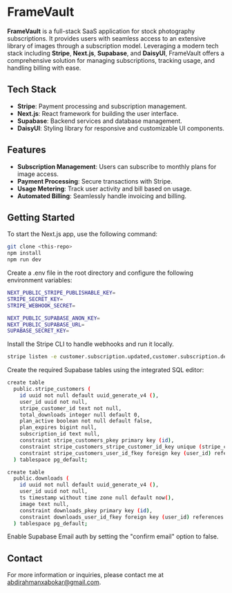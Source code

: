 # FrameVault

**FrameVault** is a full-stack SaaS application for stock photography subscriptions. It provides users with seamless access to an extensive library of images through a subscription model. Leveraging a modern tech stack including **Stripe**, **Next.js**, **Supabase**, and **DaisyUI**, FrameVault offers a comprehensive solution for managing subscriptions, tracking usage, and handling billing with ease.

## Tech Stack

- **Stripe**: Payment processing and subscription management.
- **Next.js**: React framework for building the user interface.
- **Supabase**: Backend services and database management.
- **DaisyUI**: Styling library for responsive and customizable UI components.

## Features

- **Subscription Management**: Users can subscribe to monthly plans for image access.
- **Payment Processing**: Secure transactions with Stripe.
- **Usage Metering**: Track user activity and bill based on usage.
- **Automated Billing**: Seamlessly handle invoicing and billing.

## Getting Started
To start the Next.js app, use the following command:
```bash
git clone <this-repo>
npm install
npm run dev
```

Create a .env file in the root directory and configure the following environment variables:
```bash
NEXT_PUBLIC_STRIPE_PUBLISHABLE_KEY=
STRIPE_SECRET_KEY=
STRIPE_WEBHOOK_SECRET=

NEXT_PUBLIC_SUPABASE_ANON_KEY=
NEXT_PUBLIC_SUPABASE_URL=
SUPABASE_SECRET_KEY=
```

Install the Stripe CLI to handle webhooks and run it locally.
```bash
stripe listen -e customer.subscription.updated,customer.subscription.deleted,checkout.session.completed --forward-to http://localhost:3000/api/webhook
```

Create the required Supabase tables using the integrated SQL editor:
```bash
create table
  public.stripe_customers (
    id uuid not null default uuid_generate_v4 (),
    user_id uuid not null,
    stripe_customer_id text not null,
    total_downloads integer null default 0,
    plan_active boolean not null default false,
    plan_expires bigint null,
    subscription_id text null,
    constraint stripe_customers_pkey primary key (id),
    constraint stripe_customers_stripe_customer_id_key unique (stripe_customer_id),
    constraint stripe_customers_user_id_fkey foreign key (user_id) references auth.users (id)
  ) tablespace pg_default;

create table
  public.downloads (
    id uuid not null default uuid_generate_v4 (),
    user_id uuid not null,
    ts timestamp without time zone null default now(),
    image text null,
    constraint downloads_pkey primary key (id),
    constraint downloads_user_id_fkey foreign key (user_id) references auth.users (id)
  ) tablespace pg_default;
```

Enable Supabase Email auth by setting the "confirm email" option to false.

## Contact
For more information or inquiries, please contact me at abdirahmanxabokar@gmail.com.

